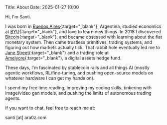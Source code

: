 Title: About
Date: 2025-01-27 10:00

Hi, I'm Santi.

I was born in [Buenos Aires](https://www.argentina.travel/en/buenos-aires/caba){:target="_blank"}, Argentina, studied economics at [BYU](https://www.byu.edu/){:target="_blank"}, and love to learn new things. In 2018 I discovered [Bitcoin](https://bitcoin.org/bitcoin.pdf){:target="_blank"}, and became obsessed with learning about the fiat monetary system. Then came trustless primitives, trading systems, and figuring out how markets actually tick. That rabbit hole eventually led me to [Jane Street](https://www.janestreet.com/){:target="_blank"} and a trading role at [Amelyore](https://www.amelyore.io){:target="_blank"}, a digital assets hedge fund.

These days, I'm fascinated by stablecoin rails and all things AI (mostly agentic workflows, RL/fine-tuning, and pushing open-source models on whatever hardware I can get my hands on).

I spend my free time reading, improving my coding skills, tinkering with image/video gen models, and pushing the limits of autonomous trading agents.

If you want to chat, feel free to reach me at:

santi [at] ara0z.com
